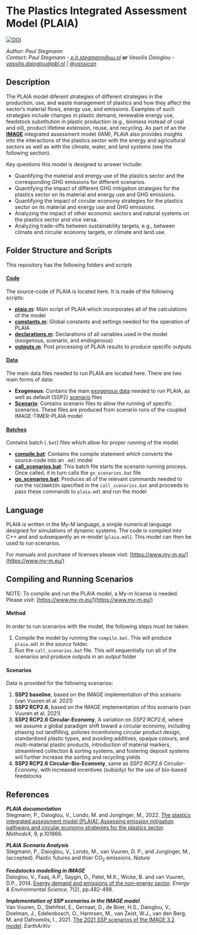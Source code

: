 # The Plastics Integrated Assessment Model (PLAIA)

[![DOI](https://zenodo.org/badge/522538330.svg)](https://zenodo.org/badge/latestdoi/522538330)

*Author: Paul Stegmann*\
*Contact: 
    Paul Stegmann - p.h.stegmann@uu.nl* **or** 
    *Vassilis Daioglou - vassilis.daioglou@pbl.nl | [@vassican](https://twitter.com/vassican)*

## Description
The PLAIA model diferent strategies of different strategies in the production, use, and waste management of plastics and how they affect the sector’s material flows, energy use, and emissions. Examples of such strategies include changes in plastic demand, renewable energy use, feedstock substitution in plastic production (e.g., biomass instead of coal and oil), product lifetime extension, reuse, and recycling. As part of an the [**IMAGE**](https://www.pbl.nl/en/image/home) integrated assessment model (IAM), PLAIA also provides insights into the interactions of the plastics sector with the energy and agricultural sectors as well as with the climate, water, and land systems (see the following section).

Key questions this model is designed to answer include:
- Quantifying the material and energy use of the plastics sector and the corresponding GHG emissions for different scenarios. 
- Quantifying the impact of different GHG mitigation strategies for the plastics sector on its material and energy use and GHG emissions. 
- Quantifying the impact of circular economy strategies for the plastics sector on its material and energy use and GHG emissions. 
- Analyzing the impact of other economic sectors and natural systems on the plastics sector and vice versa. 
- Analyzing trade-offs between sustainability targets, e.g., between climate and circular economy targets, or climate and land use.

## Folder Structure and Scripts
This repository has the following folders and scripts
#### [Code](code)
The source-code of PLAIA is located here. It is made of the following scripts:
- **[plaia.m](code/plaia.m)**: Main script of PLAIA which incorporates all of the calculations of the model
- **[constants.m](code/constants.m)**: Global constants and settings needed for the operation of PLAIA
- **[declarations.m](code/declarations.m)**: Declarations of all variables used in the model (exogenous, scenario, and endogenous)
- **[outputs.m](code/outputs.m)**: Post processing of PLAIA results to produce specific outputs

#### [Data](data)
The main data files needed to run PLAIA are located here. There are two main forms of data:
- **Exogenous**: Contains the main [exogenous data](data/exogenous/data) needed to run PLAIA, as well as default (SSP2) [scenario](data/exogenous/scenario) files 
- **[Scenario](data/scenario)**: Contains scenario files to allow the running of specific scenarios. These files are produced from scenario runs of the coupled IMAGE-TIMER-PLAIA model

#### [Batches](batches)
Contains batch (```.bat```) files which allow for proper running of the model.
- **[compile.bat](batches/compile.bat)**: Contains the compile statement which converts the source-code into an ```.mdl``` model
- **[call_scenarios.bat](batches/call_scenarios.bat)**: This batch file starts the scenario running process. Once called, it in turn calls the ```go_scenarios.bat``` file
-  **[go_scenarios.bat](batches/go_scenarios.bat)**: Produces all of the relevant commands needed to run the ```%SCENARIO%``` specified in the ```call_scenarios.bat``` and proceeds to pass these commands to ```plaia.mdl``` and run the model 

## Language
PLAIA is written in the My-M language, a simple numerical language designed for simulations of dynamic systems. The code is compiled into C++ and and subsequently an m-model (```plaia.mdl```). This model can then be used to run scenarios. 

For manuals and purchase of licenses please visit: [https://www.my-m.eu/](https://www.my-m.eu/)

## Compiling and Running Scenarios
NOTE: To compile and run the PLAIA model, a My-m license is needed. Please visit: [https://www.my-m.eu/](https://www.my-m.eu/)

#### Method
In order to run scenarios with the model, the following steps must be taken:
1. Compile the model by running the ```compile.bat```. This will produce ```plaia.mdl``` in the *source* folder. 
2. Run the ```call_scenarios.bat``` file. This will sequentially run all of the scenarios and produce outputs in an *output* folder

#### Scenarios
Data is provided for the following scenarios:
1. **SSP2 baseline**, based on the IMAGE implementation of this scenario (van Vuuren et al. 2021)
2. **SSP2 RCP2.6**, based on the IMAGE implementation of this scenario (van Vuuren et al. 2021)
3. **SSP2 RCP2.6 Circular-Economy**, A variation on *SSP2 RCP2.6*, where we assume a global paradigm shift toward a circular economy, including phasing out landfilling, policies incentivising circular product design, standardised plastic types, and avoiding additives, opaque colours, and multi-material plastic products, introduction of material markers, streamlined collection & sorting systems, and fostering deposit systems will further increase the sorting and recycling yields
4. **SSP2 RCP2.6 Circular-Bio-Economy**, same as *SSP2 RCP2.6 Circular-Economy*, with increased incentives (subsidy) for the use of bio-based feedstocks


## References
***PLAIA documentation***\
Stegmann, P., Daioglou, V., Londo, M. and Junginger, M., 2022. [The plastics integrated assessment model (PLAIA): Assessing emission mitigation pathways and circular economy strategies for the plastics sector](https://www.sciencedirect.com/science/article/pii/S2215016122000504). *MethodsX*, 9, p.101666.

***PLAIA Scenario Analysis***\
Stegmann, P., Daioglou, V., Londo, M., van Vuuren, D. P., and Junginger, M., (accepted). Plastic futures and thier CO<sub>2</sub> emissions. *Nature*

***Feedstocks modelling in IMAGE***\
Daioglou, V., Faaij, A.P., Saygin, D., Patel, M.K., Wicke, B. and van Vuuren, D.P., 2014. [Energy demand and emissions of the non-energy sector](https://pubs.rsc.org/en/content/articlehtml/2014/ee/c3ee42667j?casa_token=zeyvsPU2B4cAAAAA:8nxyWNmXewAbnL2YJpMYZZGFqerlcr6pyf-Q1xW0i75UriIJJEc0rl5HukPoo_fTjuZ2gwTwtivceQ). *Energy & Environmental Science*, 7(2), pp.482-498.

***Implementation of SSP scenarios in the IMAGE model***\
Van Vuuren, D., Stehfest, E., Gernaat, D., de Boer, H.S., Daioglou, V., Doelman, J., Edelenbosch, O., Harmsen, M., van Zeist, W.J., van den Berg, M. and Dafnomilis, I., 2021. [The 2021 SSP scenarios of the IMAGE 3.2 model](https://eartharxiv.org/repository/view/2759/). *EarthArXiv*



